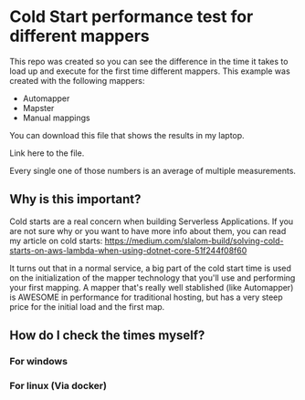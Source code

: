# Cold Start performance test for different mappers

This repo was created so you can see the difference in the time it takes to load up and execute for the first time different mappers.
This example was created with the following mappers:
* Automapper
* Mapster
* Manual mappings

You can download this file that shows the results in my laptop.

Link here to the file.

Every single one of those numbers is an average of multiple measurements.

## Why is this important?
Cold starts are a real concern when building Serverless Applications.
If you are not sure why or you want to have more info about them, you can read my article on cold starts:
https://medium.com/slalom-build/solving-cold-starts-on-aws-lambda-when-using-dotnet-core-51f244f08f60

It turns out that in a normal service, a big part of the cold start time is used on the initialization of the mapper technology that you'll use and performing your first mapping.
A mapper that's really well stablished (like Automapper) is AWESOME in performance for traditional hosting, but has a very steep price for the initial load and the first map.

## How do I check the times myself?

### For windows
### For linux (Via docker)
